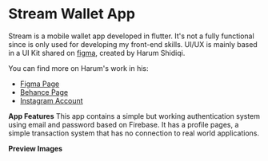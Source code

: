 # Stream Wallet App

Stream is a mobile wallet app developed in flutter.
It's not a fully functional since is only used for developing my front-end skills.
UI/UX is mainly based in a UI Kit shared on [figma](https://www.figma.com/community/file/954041847470649704), created by Harum Shidiqi.

You can find more on Harum's work in his: 
- [Figma Page](https://www.figma.com/@harumsh) 
- [Behance Page](https://www.behance.net/harumshidiqi)
- [Instagram Account](https://www.instagram.com/harum.sh/)

**App Features**
This app contains a simple but working authentication system using email and password based on Firebase.
It has a profile pages, a simple transaction system that has no connection to real world applications.

**Preview Images**
